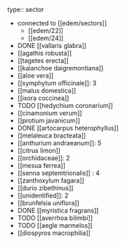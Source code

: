type:: sector

- connected to [[edem/sectors]]
	- [[edem/22]]
	- [[edem/24]]
- DONE [[vallaris glabra]]
- [[agathis robusta]]
- [[tagetes erecta]]
- [[kalanchoe daigremontiana]]
- [[aloe vera]]
- [[symphytum officinale]]: 3
- [[malus domestica]]
- [[ixora coccinea]]
- TODO [[hedychium coronarium]]
- [[cinamonium verum]]
- [[protium javanicum]]
- DONE [[artocarpus heterophyllus]]
- [[melaleuca bracteata]]
- [[anthurium andraeanum]]: 5
- [[citrus limon]]
- [[orchidaceae]]: 2
- [[mesua ferrea]]
- [[senna septemtrionalis]] : 4
- [[zanthoxylum fagara]]
- [[durio zibethinus]]
- [[unidentified]]: 2
- [[brunfelsia uniflora]]
- DONE [[myristica fragrans]]
- TODO [[averrhoa bilimbi]]
- TODO [[aegle marmelos]]
- [[diospyros macrophilia]]